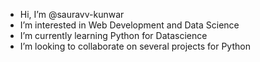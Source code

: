 -  Hi, I’m @sauravv-kunwar
-  I’m interested in Web Development and Data Science
-  I’m currently learning Python for Datascience
-  I’m looking to collaborate on several projects for Python


<!---
sauravv-kunwar/sauravv-kunwar is a ✨ special ✨ repository because its `README.md` (this file) appears on your GitHub profile.
You can click the Preview link to take a look at your changes.
--->
